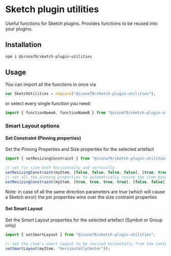 # Sketch plugin utilities

Useful functions for Sketch plugins. Provides functions to be reused into your plugins.

## Installation

```bash
npm i @icona79/sketch-plugin-utilities
```

## Usage

You can import all the functions in once via

```javascript
var SketchUtilities = require("@icona79/sketch-plugin-utilities");
```

or select every single function you need:

```javascript
import { functionNameA, functionNameB } from "@icona79/sketch-plugin-utilities";
```

### Smart Layout options

#### Set Constraint (Pinning properties)

Set the Pinning Properties and Size properties for the selected artefact

```javascript
import { setResizingConstraint } from "@icona79/sketch-plugin-utilities";

// set fix size both horizontally and vertically
setResizingConstraint(myItem, [false, false, false, false], [true, true]);
// set all the pinning properties to automatically resize the item based on its container size
setResizingConstraint(myItem, [true, true, true, true], [false, false]);
```

Note: in case of all the same direction parameters are true (which will cause a Sketch error) the pin properties wins over the size contraint properties

#### Set Smart Layout

Set the Smart Layout properties for the selected artefact (Symbol or Group only)

```javascript
import { setSmartLayout } from "@icona79/sketch-plugin-utilities";

// set the item's smart layout to be resized horzontally from the center
setSmartLayout(myItem, "HorizontallyCenter"));
```
